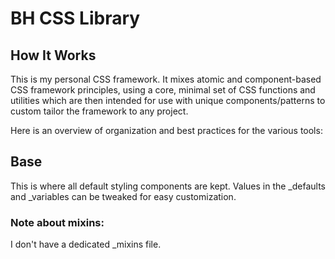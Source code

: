 # BH CSS Library

## How It Works
This is my personal CSS framework. It mixes atomic and component-based CSS framework principles, using a core, minimal set of CSS functions and utilities which are then intended for use with unique components/patterns to custom tailor the framework to any project.

Here is an overview of organization and best practices for the various tools:

## Base
This is where all default styling components are kept. Values in the _defaults and _variables can be tweaked for easy customization.

### Note about mixins:
I don't have a dedicated _mixins file.
